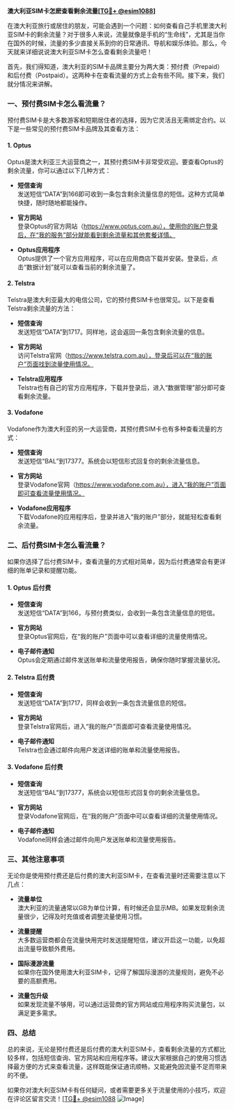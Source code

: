 **澳大利亚SIM卡怎麽查看剩余流量[[TG💪+ @esim1088](https://t.me/s/esim1088)]**

在澳大利亚旅行或居住的朋友，可能会遇到一个问题：如何查看自己手机里澳大利亚SIM卡的剩余流量？对于很多人来说，流量就像是手机的“生命线”，尤其是当你在国外的时候，流量的多少直接关系到你的日常通讯、导航和娱乐体验。那么，今天就来详细说说澳大利亚SIM卡怎么查看剩余流量吧！

首先，我们得知道，澳大利亚的SIM卡品牌主要分为两大类：预付费（Prepaid）和后付费（Postpaid）。这两种卡在查看流量的方式上会有些不同。接下来，我们就分情况来讲解。

### **一、预付费SIM卡怎么看流量？**

预付费SIM卡是大多数游客和短期居住者的选择，因为它灵活且无需绑定合约。以下是一些常见的预付费SIM卡品牌及其查看方法：

#### **1. Optus**
Optus是澳大利亚三大运营商之一，其预付费SIM卡非常受欢迎。要查看Optus的剩余流量，你可以通过以下几种方式：

- **短信查询**  
  发送短信“DATA”到166即可收到一条包含剩余流量信息的短信。这种方式简单快捷，随时随地都能操作。

- **官方网站**  
  登录Optus的官方网站（https://www.optus.com.au），使用你的账户登录后，在“我的服务”部分就能看到剩余流量和其他套餐详情。

- **Optus应用程序**  
  Optus提供了一个官方应用程序，可以在应用商店下载并安装。登录后，点击“数据计划”就可以查看当前的剩余流量了。

#### **2. Telstra**
Telstra是澳大利亚最大的电信公司，它的预付费SIM卡也很常见。以下是查看Telstra剩余流量的方法：

- **短信查询**  
  发送短信“DATA”到1717。同样地，这会返回一条包含剩余流量的信息。

- **官方网站**  
  访问Telstra官网（https://www.telstra.com.au），登录后可以在“我的账户”页面找到流量使用情况。

- **Telstra应用程序**  
  Telstra也有自己的官方应用程序，下载并登录后，进入“数据管理”部分即可查看剩余流量。

#### **3. Vodafone**
Vodafone作为澳大利亚的另一大运营商，其预付费SIM卡也有多种查看流量的方式：

- **短信查询**  
  发送短信“BAL”到17377。系统会以短信形式回复你的剩余流量信息。

- **官方网站**  
  登录Vodafone官网（https://www.vodafone.com.au），进入“我的账户”页面即可查看流量使用情况。

- **Vodafone应用程序**  
  下载Vodafone的应用程序后，登录并进入“我的账户”部分，就能轻松查看剩余流量。

### **二、后付费SIM卡怎么看流量？**

如果你选择了后付费SIM卡，查看流量的方式相对简单，因为后付费通常会有更详细的账单记录和提醒功能。

#### **1. Optus 后付费**
- **短信查询**  
  发送短信“DATA”到166，与预付费类似，会收到一条包含流量信息的短信。

- **官方网站**  
  登录Optus官网后，在“我的账户”页面中可以查看详细的流量使用情况。

- **电子邮件通知**  
  Optus会定期通过邮件发送账单和流量使用报告，确保你随时掌握流量状况。

#### **2. Telstra 后付费**
- **短信查询**  
  发送短信“DATA”到1717，同样会收到一条包含流量信息的短信。

- **官方网站**  
  登录Telstra官网后，进入“我的账户”页面即可查看流量使用情况。

- **电子邮件通知**  
  Telstra也会通过邮件向用户发送详细的账单和流量使用报告。

#### **3. Vodafone 后付费**
- **短信查询**  
  发送短信“BAL”到17377，系统会以短信形式回复你的剩余流量信息。

- **官方网站**  
  登录Vodafone官网后，在“我的账户”页面中可以查看详细的流量使用情况。

- **电子邮件通知**  
  Vodafone同样会通过邮件向用户发送账单和流量使用报告。

### **三、其他注意事项**

无论你是使用预付费还是后付费的澳大利亚SIM卡，在查看流量时还需要注意以下几点：

- **流量单位**  
  澳大利亚的流量通常以GB为单位计算，有时候还会显示MB。如果发现剩余流量很少，记得及时充值或者调整流量使用习惯。

- **流量提醒**  
  大多数运营商都会在流量快用完时发送提醒短信，建议开启这一功能，以免超出流量导致额外费用。

- **国际漫游流量**  
  如果你在国外使用澳大利亚SIM卡，记得了解国际漫游的流量规则，避免不必要的高额费用。

- **流量包升级**  
  如果发现流量不够用，可以通过运营商的官方网站或应用程序购买流量包，以满足更多需求。

### **四、总结**

总的来说，无论是预付费还是后付费的澳大利亚SIM卡，查看剩余流量的方式都比较多样，包括短信查询、官方网站和应用程序等。建议大家根据自己的使用习惯选择最方便的方式来查看流量，这样既能保证通讯顺畅，又能避免因流量不足而带来的不便。

如果你对澳大利亚SIM卡有任何疑问，或者需要更多关于流量使用的小技巧，欢迎在评论区留言交流！[[TG💪+ @esim1088](https://t.me/s/esim1088) ![Image](https://i.postimg.cc/4NQfJmqS/Snipaste-2025-05-13-00-14-12.png)]